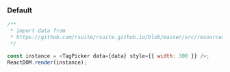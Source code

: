 ### Default

<!--start-code-->

```js
/**
 * import data from
 * https://github.com/rsuite/rsuite.github.io/blob/master/src/resources/data/users.js
 */

const instance = <TagPicker data={data} style={{ width: 300 }} />;
ReactDOM.render(instance);
```

<!--end-code-->
